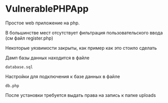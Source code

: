 # VulnerablePHPApp

Простое web приложение на php.

В большинстве мест отсутствует фильтрация пользовательского ввода (см файл register.php)

Некоторые уязвимости закрыты, как пример как это стоило сделать

Дамп базы данных находится в файле
```
database.sql
```

Настройки для подключения к базе данных в файле
```
db.php
```


После установки требуется выдать права на запись к папке uploads
